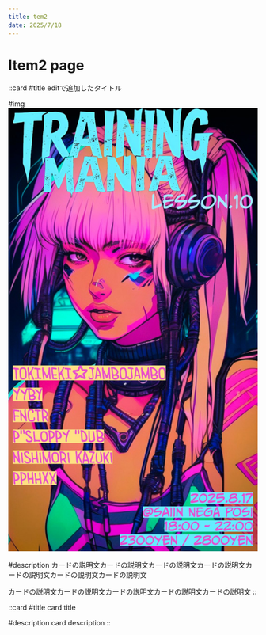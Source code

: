 ```yaml
---
title: tem2
date: 2025/7/18
---
```


# Item2 page

::card
#title
editで追加したタイトル

#img
![pixta\_65780094\_M.jpg](/img/GuWeY9laMAA8mLR.jpg)

#description
カードの説明文カードの説明文カードの説明文カードの説明文カードの説明文カードの説明文カードの説明文

カードの説明文カードの説明文カードの説明文カードの説明文カードの説明文
::

::card
#title
card title

#description
card description
::
